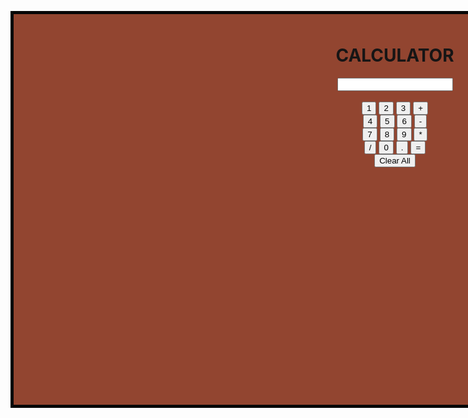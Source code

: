 
<!DOCTYPE html>  
<html lang = "en">  
<head>  
  <title>Calculator</title>
  <style>
.div1{  
    text-align:center;  
    padding: 10px;  
    background-color: rgba(137, 54, 31, 0.92);  
    color: rgb(23, 21, 21); 
    border: 5px solid rgb(7, 7, 7); 
    width: 1200px;  
     height:16cm; 
    }  
  
#clear{  
width: 260px;  
border: 3px solid rgb(25, 10, 10);
    border-radius: 15px;  
    padding: 10px;  
    background-color: rgb(81, 76, 76);  
}  
  
.formstyle{  
width: 300px;  
height: 470px;  
margin: auto;  
border: 5px solid rgb(7, 7, 7);  
border-radius: 5px;  
padding: 20px;  
background-color: rgb(37, 83, 67);
}  
  
  
  
input{  
width: 20px;  
background-color: rgb(86, 89, 86);  
color: rgb(224, 239, 234);  
border: 3px solid rgb(11, 11, 11);  
    border-radius: 35px;  
    padding: 27px;  
    margin: 5px;  
    font-size: 15px;  
}  
  
  
#calc{  
width: 250px;  
border: 5px solid black;  
    border-radius: 3px;  
    padding: 20px;  
    margin: auto;  
} 
</style>  
</head>  
<body> 
  <div class="div1"> 
  <h1>CALCULATOR</h1> 
<div class= "formstyle">  
<form name = "form1">  
 <!-- This input box shows the button pressed by the user in calculator. -->  
  <input id = "calc" type ="text" name = "answer"> <br> <br>  
  <!-- Display the calculator button on the screen. -->  
  <!-- onclick() function display the number prsses by the user. -->  
  <input type = "button" value = "1" onclick = "form1.answer.value += '1' ">  
  <input type = "button" value = "2" onclick = "form1.answer.value += '2' ">  
  <input type = "button" value = "3" onclick = "form1.answer.value += '3' ">  
   <input type = "button" value = "+" onclick = "form1.answer.value += '+' ">  
  <br>   
    
  <input type = "button" value = "4" onclick = "form1.answer.value += '4' ">  
  <input type = "button" value = "5" onclick = "form1.answer.value += '5' ">  
  <input type = "button" value = "6" onclick = "form1.answer.value += '6' ">  
  <input type = "button" value = "-" onclick = "form1.answer.value += '-' ">  
  <br>  
    
  <input type = "button" value = "7" onclick = "form1.answer.value += '7' ">  
  <input type = "button" value = "8" onclick = "form1.answer.value += '8' ">  
  <input type = "button" value = "9" onclick = "form1.answer.value += '9' ">  
  <input type = "button" value = "*" onclick = "form1.answer.value += '*' ">  
  <br>   
    
  <input type = "button" value = "/" onclick = "form1.answer.value += '/' ">  
  <input type = "button" value = "0" onclick = "form1.answer.value += '0' ">  
    <input type = "button" value = "." onclick = "form1.answer.value += '.' ">  
    <!-- When we click on the '=' button, the onclick() shows the sum results on the calculator screen. -->  
  <input type = "button" value = "=" onclick = "form1.answer.value = eval(form1.answer.value) ">  
  <br>   
  <!-- Display the Cancel button and erase all data entered by the user. -->  
  <input type = "button" value = "Clear All" onclick = "form1.answer.value = ' ' " id= "clear" >  
  <br>   
</form>  
</div>  
  </div>
</body>  
</html>  
